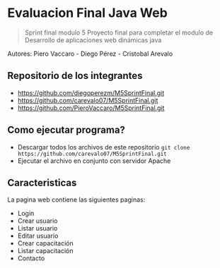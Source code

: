 # Evaluacion Final Java Web
> Sprint final modulo 5
Proyecto final para completar el modulo de Desarrollo de aplicaciones web dinámicas java

Autores: Piero Vaccaro - Diego Pérez - Cristobal Arevalo

## Repositorio de los integrantes
* https://github.com/diegoperezm/M5SprintFinal.git
* https://github.com/carevalo07/M5SprintFinal.git
* https://github.com/PieroVaccaro/M5SprintFinal.git
  
## Como ejecutar programa?
* Descargar todos los archivos de este repositorio
```git clone https://github.com/carevalo07/M5SprintFinal.git ```
* Ejecutar el archivo en conjunto con servidor Apache

## Caracteristicas

La pagina web contiene las siguientes paginas:
* Login
* Crear usuario
* Listar usuario
* Editar usuario
* Crear capacitación
* Listar capacitación
* Contacto
